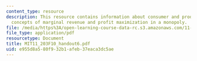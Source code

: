 ```yaml
---
content_type: resource
description: This resource contains information about consumer and producer surplus,
  concepts of marginal revenue and profit maximization in a monopoly.
file: /media/https%3A/open-learning-course-data-rc.s3.amazonaws.com/11-203-microeconomics-fall-2010/e955d8a580f932b1afeb37eaca3dc5ae_MIT11_203F10_handout6.pdf
file_type: application/pdf
resourcetype: Document
title: MIT11_203F10_handout6.pdf
uid: e955d8a5-80f9-32b1-afeb-37eaca3dc5ae
---
```

